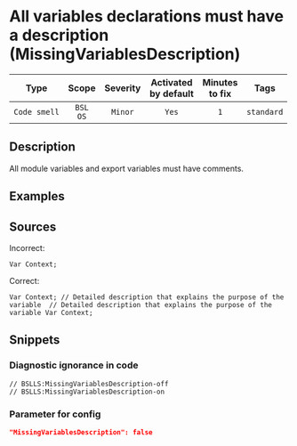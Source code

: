 # All variables declarations must have a description (MissingVariablesDescription)

| Type | Scope | Severity | Activated<br/>by default | Minutes<br/>to fix | Tags |
| :-: | :-: | :-: | :-: | :-: | :-: |
| `Code smell` | `BSL`<br/>`OS` | `Minor` | `Yes` | `1` | `standard` |

<!-- Блоки выше заполняются автоматически, не трогать -->
## Description

<!-- Описание диагностики заполняется вручную. Необходимо понятным языком описать смысл и схему работу -->

All module variables and export variables must have comments.

## Examples

<!-- В данном разделе приводятся примеры, на которые диагностика срабатывает, а также можно привести пример, как можно исправить ситуацию -->

## Sources

Incorrect:

```bsl
Var Context;
```

Correct:

```bsl
Var Context; // Detailed description that explains the purpose of the variable  // Detailed description that explains the purpose of the variable Var Context;
```

## Snippets

<!-- Блоки ниже заполняются автоматически, не трогать -->
### Diagnostic ignorance in code

```bsl
// BSLLS:MissingVariablesDescription-off
// BSLLS:MissingVariablesDescription-on
```

### Parameter for config

```json
"MissingVariablesDescription": false
```
